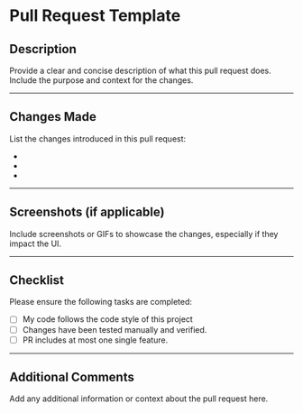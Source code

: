 # Pull Request Template

## Description
Provide a clear and concise description of what this pull request does. Include the purpose and context for the changes.

---

## Changes Made
List the changes introduced in this pull request:

-
-
-

---

## Screenshots (if applicable)
Include screenshots or GIFs to showcase the changes, especially if they impact the UI.


---

## Checklist
Please ensure the following tasks are completed:

- [ ] My code follows the code style of this project
- [ ] Changes have been tested manually and verified.
- [ ] PR includes at most one single feature.

---

## Additional Comments
Add any additional information or context about the pull request here.
